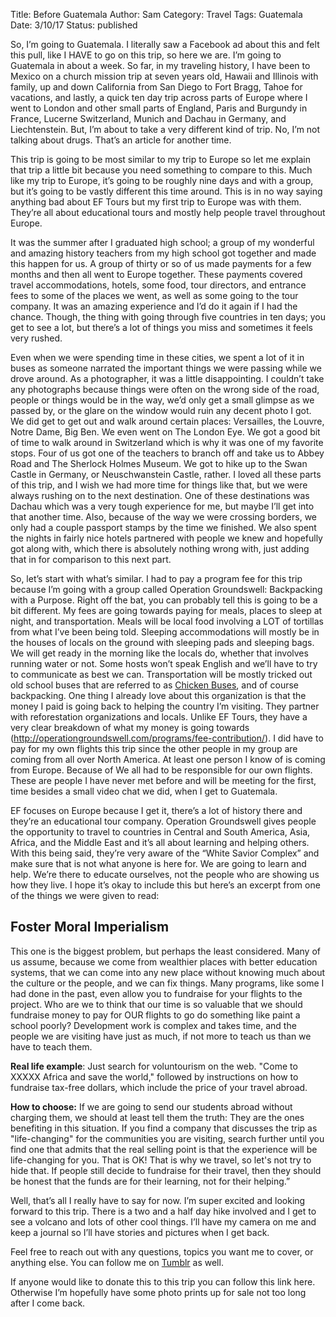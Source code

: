 Title: Before Guatemala
Author: Sam
Category: Travel
Tags: Guatemala
Date: 3/10/17
Status: published

So, I’m going to Guatemala. I literally saw a Facebook ad about this and felt this pull, like I HAVE to go on this trip, so here we are. I’m going to Guatemala in about a week. So far, in my traveling history, I have been to Mexico on a church mission trip at seven years old, Hawaii and Illinois with family, up and down California from San Diego to Fort Bragg, Tahoe for vacations, and lastly, a quick ten day trip across parts of Europe where I went to London and other small parts of England, Paris and Burgundy in France, Lucerne Switzerland, Munich and Dachau in Germany, and Liechtenstein. But, I’m about to take a very different kind of trip. No, I’m not talking about drugs. That’s an article for another time.

This trip is going to be most similar to my trip to Europe so let me explain that trip a little bit because you need something to compare to this. Much like my trip to Europe, it’s going to be roughly nine days and with a group, but it’s going to be vastly different this time around. This is in no way saying anything bad about EF Tours but my first trip to Europe was with them. They’re all about educational tours and mostly help people travel throughout Europe. 

It was the summer after I graduated high school; a group of my wonderful and amazing history teachers from my high school got together and made this happen for us. A group of thirty or so of us made payments for a few months and then all went to Europe together. These payments covered travel accommodations, hotels, some food, tour directors, and entrance fees to some of the places we went, as well as some going to the tour company. It was an amazing experience and I’d do it again if I had the chance. Though, the thing with going through five countries in ten days; you get to see a lot, but there’s a lot of things you miss and sometimes it feels very rushed.

Even when we were spending time in these cities, we spent a lot of it in buses as someone narrated the important things we were passing while we drove around. As a photographer, it was a little disappointing. I couldn’t take any photographs because things were often on the wrong side of the road, people or things would be in the way, we’d only get a small glimpse as we passed by, or the glare on the window would ruin any decent photo I got. We did get to get out and walk around certain places: Versailles, the Louvre, Notre Dame, Big Ben. We even went on The London Eye. We got a good bit of time to walk around in Switzerland which is why it was one of my favorite stops. Four of us got one of the teachers to branch off and take us to Abbey Road and The Sherlock Holmes Museum. We got to hike up to the Swan Castle in Germany, or Neuschwanstein Castle, rather. I loved all these parts of this trip, and I wish we had more time for things like that, but we were always rushing on to the next destination. One of these destinations was Dachau which was a very tough experience for me, but maybe I’ll get into that another time. Also, because of the way we were crossing borders, we only had a couple passport stamps by the time we finished. We also spent the nights in fairly nice hotels partnered with people we knew and hopefully got along with, which there is absolutely nothing wrong with, just adding that in for comparison to this next part. 

So, let’s start with what’s similar. I had to pay a program fee for this trip because I’m going with a group called Operation Groundswell: Backpacking with a Purpose. Right off the bat, you can probably tell this is going to be a bit different. My fees are going towards paying for meals, places to sleep at night, and transportation. Meals will be local food involving a LOT of tortillas from what I’ve been being told. Sleeping accommodations will mostly be in the houses of locals on the ground with sleeping pads and sleeping bags. We will get ready in the morning like the locals do, whether that involves running water or not. Some hosts won’t speak English and we’ll have to try to communicate as best we can. Transportation will be mostly tricked out old school buses that are referred to as [Chicken Buses](https://www.youtube.com/watch?v=jetMcD9h1cg), and of course backpacking. One thing I already love about this organization is that the money I paid is going back to helping the country I’m visiting. They partner with reforestation organizations and locals. Unlike EF Tours, they have a very clear breakdown of what my money is going towards (http://operationgroundswell.com/programs/fee-contribution/). I did have to pay for my own flights this trip since the other people in my group are coming from all over North America. At least one person I know of is coming from Europe. Because of We all had to be responsible for our own flights. These are people I have never met before and will be meeting for the first, time besides a small video chat we did, when I get to Guatemala.

EF focuses on Europe because I get it, there’s a lot of history there and they’re an educational tour company. Operation Groundswell gives people the opportunity to travel to countries in Central and South America, Asia, Africa, and the Middle East and it’s all about learning and helping others. With this being said, they’re very aware of the “White Savior Complex” and make sure that is not what anyone is here for. We are going to learn and help. We’re there to educate ourselves, not the people who are showing us how they live. I hope it’s okay to include this but here’s an excerpt from one of the things we were given to read:

Foster Moral Imperialism
------------------------
This one is the biggest problem, but perhaps the least considered. Many of us assume, because we come from wealthier places with better education systems, that we can come into any new  place without knowing much about the culture or the people, and we can fix things. Many  programs, like some I had done in the past, even allow you to fundraise for your flights to the  project. Who are we to think that our time is so valuable that we should fundraise money to pay  for OUR flights to go do something like paint a school poorly? Development work is complex and  takes time, and the people we are visiting have just as much, if not more to teach us than we have to teach them.

**Real life example**: Just search for voluntourism on the web. "Come to XXXXX Africa and save the world," followed by instructions on how to fundraise tax-free dollars, which include the price of your travel abroad.

**How to choose:** If we are going to send our students abroad without charging them, we should at least tell them the truth: They are the ones benefiting in this situation. If you find a company that discusses the trip as "life-changing" for the communities you are visiting, search further until you find one that admits that the real selling point is that the experience will be life-changing for you. That is OK! That is why we travel, so let's not try to hide that. If people still decide to fundraise for their travel, then they should be honest that the funds are for their learning, not for their helping.”

Well, that’s all I really have to say for now. I’m super excited and looking forward to this trip. There is a two and a half day hike involved and I get to see a volcano and lots of other cool things. I’ll have my camera on me and keep a journal so I’ll have stories and pictures when I get back.

Feel free to reach out with any questions, topics you want me to cover, or anything else. You can follow me on [Tumblr](sarahspeaks.tumblr.com) as well.

If anyone would like to donate this to this trip you can follow this link here.
Otherwise I’m hopefully have some photo prints up for sale not too long after I come back.

